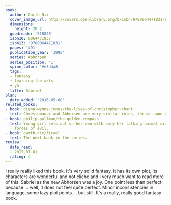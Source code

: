 ```yaml
---
book:
  author: Garth Nix
  cover_image_url: http://covers.openlibrary.org/b/isbn/9780064471831-L.jpg
  dimensions:
    height: 20.2
  goodreads: '518848'
  isbn10: 0064471837
  isbn13: '9780064471831'
  pages: '491'
  publication_year: '1995'
  series: Abhorsen
  series_position: '1'
  spine_color: '#e5d4a8'
  tags:
  - fantasy
  - learning-the-arts
  - ya
  title: Sabriel
plan:
  date_added: '2016-05-08'
related_books:
- book: diana-wynne-jones/the-lives-of-christopher-chant
  text: Chrestomanci and Abhorsen are very similar roles, thrust upon young children.
- book: philip-pullman/the-golden-compass
  text: Young girl sets out on her own with only her talking animal sidekick to combat
    forces of evil.
- book: garth-nix/lirael
  text: The next book in the series.
review:
  date_read:
  - 2017-01-01
  rating: 4
---
```


I really really liked this book. It's very solid fantasy, it has its own plot, its characters are wonderful and not
cliche and I very much want to read more of this. Sabriel as the new Abhorsen was a joy. One point less than perfect
because … well, it does not feel quite perfect. Minor inconsistencies in language, some lazy plot points … but still.
It's a really, really good fantasy book.
